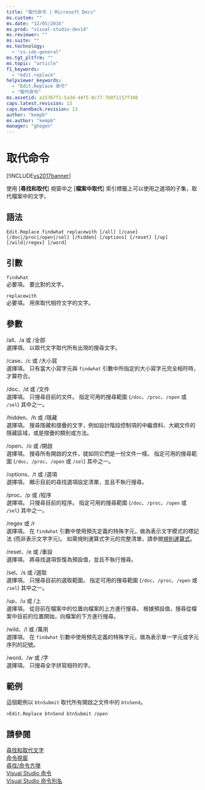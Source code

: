 ```yaml
---
title: "取代命令 | Microsoft Docs"
ms.custom: ""
ms.date: "12/05/2016"
ms.prod: "visual-studio-dev14"
ms.reviewer: ""
ms.suite: ""
ms.technology: 
  - "vs-ide-general"
ms.tgt_pltfrm: ""
ms.topic: "article"
f1_keywords: 
  - "edit.replace"
helpviewer_keywords: 
  - "Edit.Replace 命令"
  - "取代命令"
ms.assetid: a15767f1-5a3d-44f5-8c77-7b0f1157f340
caps.latest.revision: 13
caps.handback.revision: 13
author: "kempb"
ms.author: "kempb"
manager: "ghogen"
---
```

# 取代命令
[!INCLUDE[vs2017banner](../../code-quality/includes/vs2017banner.md)]

使用 \[**尋找和取代**\] 視窗中之 \[**檔案中取代**\] 索引標籤上可以使用之選項的子集，取代檔案中的文字。  
  
## 語法  
  
```  
Edit.Replace findwhat replacewith [/all] [/case]  
[/doc|/proc|/open|/sel] [/hidden] [/options] [/reset] [/up]  
[/wild|/regex] [/word]  
```  
  
## 引數  
 `findwhat`  
 必要項。  要比對的文字。  
  
 `replacewith`  
 必要項。  用來取代相符文字的文字。  
  
## 參數  
 \/all、\/a 或 \/全部  
 選擇項。  以取代文字取代所有出現的搜尋文字。  
  
 \/case、\/c 或 \/大小寫  
 選擇項。  只有當大小寫字元與 `findwhat` 引數中所指定的大小寫字元完全相符時，才算符合。  
  
 \/doc、\/d 或 \/文件  
 選擇項。  只搜尋目前的文件。  指定可用的搜尋範圍 \(`/doc`、`/proc`、`/open` 或 `/sel`\) 其中之一。  
  
 \/hidden、\/h 或 \/隱藏  
 選擇項。  搜尋隱藏和摺疊的文字，例如設計階段控制項的中繼資料、大綱文件的隱藏區域，或是摺疊的類別或方法。  
  
 \/open、\/o 或 \/開啟  
 選擇項。  搜尋所有開啟的文件，就如同它們是一份文件一樣。  指定可用的搜尋範圍 \(`/doc`、`/proc`、`/open` 或 `/sel`\) 其中之一。  
  
 \/options、\/t 或 \/選項  
 選擇項。  顯示目前的尋找選項設定清單，並且不執行搜尋。  
  
 \/proc、\/p 或 \/程序  
 選擇項。  只搜尋目前的程序。  指定可用的搜尋範圍 \(`/doc`、`/proc`、`/open` 或 `/sel`\) 其中之一。  
  
 \/regex 或 \/r  
 選擇項。  在 `findwhat` 引數中使用預先定義的特殊字元，做為表示文字模式的標記法 \(而非表示文字字元\)。  如需規則運算式字元的完整清單，請參閱[規則運算式](../../ide/using-regular-expressions-in-visual-studio.md)。  
  
 \/reset、\/e 或 \/重設  
 選擇項。  將尋找選項恢復為預設值，並且不執行搜尋。  
  
 \/sel、\/s 或 \/選取  
 選擇項。  只搜尋目前的選取範圍。  指定可用的搜尋範圍 \(`/doc`、`/proc`、`/open` 或 `/sel`\) 其中之一。  
  
 \/up、\/u 或 \/上  
 選擇項。  從目前在檔案中的位置向檔案的上方進行搜尋。  根據預設值，搜尋從檔案中目前的位置開始，向檔案的下方進行搜尋。  
  
 \/wild、\/l 或 \/萬用  
 選擇項。  在 `findwhat` 引數中使用預先定義的特殊字元，做為表示單一字元或字元序列的記號。  
  
 \/word、\/w 或 \/字  
 選擇項。  只搜尋全字拼寫相符的字。  
  
## 範例  
 這個範例以 `btnSubmit` 取代所有開啟之文件中的 `btnSend`。  
  
```  
>Edit.Replace btnSend btnSubmit /open  
```  
  
## 請參閱  
 [尋找和取代文字](../../ide/finding-and-replacing-text.md)   
 [命令視窗](../../ide/reference/command-window.md)   
 [尋找\/命令方塊](../../ide/find-command-box.md)   
 [Visual Studio 命令](../../ide/reference/visual-studio-commands.md)   
 [Visual Studio 命令別名](../../ide/reference/visual-studio-command-aliases.md)